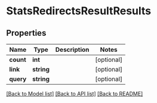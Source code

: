 # StatsRedirectsResultResults

## Properties
Name | Type | Description | Notes
------------ | ------------- | ------------- | -------------
**count** | **int** |  | [optional] 
**link** | **string** |  | [optional] 
**query** | **string** |  | [optional] 

[[Back to Model list]](../../README.md#documentation-for-models) [[Back to API list]](../../README.md#documentation-for-api-endpoints) [[Back to README]](../../README.md)

